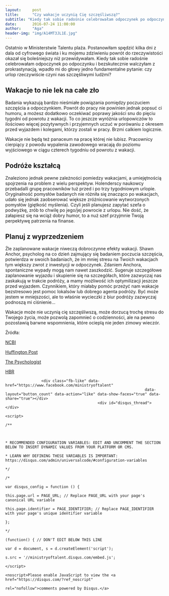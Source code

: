 ```yaml
---
layout:     post
title:      "Czy wakacje uczynią Cię szczęśliwszą?"
subtitle: "Kiedy tak sobie radośnie celebrowałam odpoczynek po odpoczynku, wpadło mi do głowy jedno fundamentalne pytanie: czy urlop rzeczywiście czyni nas szczęśliwymi ludźmi?"
date:       2016-07-24 11:00:00
author:     "Aga"
header-img: "img/A14MT3JL1E.jpg"
---
```



<p>Ostatnio w Ministerstwie Talentu plaża. Postanowiłam spędzić kilka dni z dala od cyfrowego
                         świata i ku mojemu zdziwieniu powrót do rzeczywistości okazał się
                         boleśniejszy niż przewidywałam. Kiedy tak sobie radośnie celebrowałam odpoczynek po odpoczynku i bezskutecznie walczyłam z prokrastynacją,
                         wpadło mi do głowy jedno fundamentalne pytanie: czy urlop rzeczywiście czyni nas szczęśliwymi
                         ludźmi?
                     <p> <h2 class="section-heading">Wakacje to nie lek na całe zło</h2>
                     <p>Badania wykazują bardzo nieśmiałe powiązania pomiędzy poczuciem szczęścia a odpoczynkiem. Powrót
                         do pracy nie powinien jednak popsuć ci humoru, a możesz dodatkowo oczekiwać poprawy jakości snu
                         do
                         pięciu tygodni od powrotu z wakacji. To co jeszcze wyróżnia urlopowiczów to ilościowo więcej
                         pozytywnych i przyjemnych uczuć w porówaniu z okresem przed wyjazdem i kolegami, którzy zostali
                         w pracy. Brzmi calkiem logicznie.</p>
                         <p>Wakacje nie będą też panaceum na pracę której nie lubisz.
                         Pracownicy cierpiący z powodu wypalenia zawodowego wracają do poziomu wyjściowego w ciągu
                         czterech tygodniu od powrotu z wakacji.</p>
                     <h2 class="section-heading">Podróże kształcą</h2>
                     <p>Znaleziono jednak pewne zależności pomiedzy wakacjami, a umiejętnością spojrzenia na problem z
                         wielu perspektyw. Holenderscy naukowcy przebadalli grupę pracowników tuż przed i po trzy
                         tygodniowym urlopie. Oryginalność pomysłów badanych nie różniła się znacząco po wakacjach, udało
                         się jednak zaobserować większe zróżnicowanie wytworzonych pomysłów (giętkość myślenia). Czyli jeśli planujesz
                         zapytać szefa o podwyżkę, zrób to chwilę po jego/jej powrocie z urlopu. Nie dość, że załapiesz
                         się na wciąż dobry humor, to a nuż szef przyjmnie Twoją perpektywę patrzenia na finanse.</p>
                      <h2 class="section-heading">Planuj z wyprzedzeniem</h2>
                     <p>Źle zaplanowane wakacje niweczą dobroczynne efekty wakacji. Shawn Anchor, psycholog na co dzień
                         zajmujący się badaniem poczucia szczęścia, potwierdza w swoich badaniach, że im mniej stresu na
                         Twoich wakacjach tym większy zwrot z inwestycji w odpoczynek. Zdaniem Anchora, spontaniczne
                         wypady mogą nam nawet zaszkodzić. Sugeruje szczegółowe zaplanowanie wyjazdu i skupienie się na
                         szczegółach, które zazwyczaj nas zaskakują w trakcie podróży, a mamy możliwość ich optymilizacji
                         jeszcze przed wyjazdem. Czynnikiem, który miałaby pomóc przeżyć nam wakacje bezstresowo jest
                         pomoc lokalsów lub dobrego agenta podróży. Być może jestem w mniejszości, ale to właśnie
                         wycieczki z biur podróży zazwyczaj podnoszą mi ciśnienie... </p>
                         <p>Wakacje może nie uczynią cię szczęśliwszą, może dorzucą trochę stresu do Twojego życia, może
                         pozwolą zapomnieć o codzienności, ale na pewno pozostawią barwne wspomnienia, które ocieplą nie
                         jeden zimowy wieczór. 
                         <p>Źródła:</p>
                        <p><a href="http://www.ncbi.nlm.nih.gov/pmc/articles/PMC2837207">NCBI</a></p>
                        <p><a href="http://www.huffingtonpost.com/shawn-achor/do-vacations-make-us-happ_b_5022511.html">Huffington Post</a>
                        <p><a href="https://thepsychologist.bps.org.uk/volume-28/august-2015/making-holidays-work">The Psychologist</a></p>
                        <p><a href="https://hb3r.org/2014/02/when-a-vacation-reduces-stress-and-when-it-doesnt/"> HBR</a></p>
                        
                    <div class="fb-like" data-href="https://www.facebook.com/ministryoftalent"
                                                                  data-layout="button_count" data-action="like" data-show-faces="true" data-share="true"></div>
                                             <div id="disqus_thread"></div>
                                                                                          <script>
                                                                                          /**
                    
                         
                                                                                               * RECOMMENDED CONFIGURATION VARIABLES: EDIT AND UNCOMMENT THE SECTION BELOW TO INSERT DYNAMIC VALUES FROM YOUR PLATFORM OR CMS.
                                                                                               * LEARN WHY DEFINING THESE VARIABLES IS IMPORTANT: https://disqus.com/admin/universalcode/#configuration-variables
                                                                                               */
                                                                                               /*
                                                                                               var disqus_config = function () {
                                                                                               this.page.url = PAGE_URL; // Replace PAGE_URL with your page's canonical URL variable
                                                                                               this.page.identifier = PAGE_IDENTIFIER; // Replace PAGE_IDENTIFIER with your page's unique identifier variable
                                                                                               };
                                                                                               */
                                                                                               (function() { // DON'T EDIT BELOW THIS LINE
                                                                                               var d = document, s = d.createElement('script');
                                                                                               s.src = '//ministryoftalent.disqus.com/embed.js';
                                                                                               </script>
                                                                                                                                            <noscript>Please enable JavaScript to view the <a href="https://disqus.com/?ref_noscript"
                                                                                                                                                                                              rel="nofollow">comments powered by Disqus.</a>
                                                                                                                                            
                                                                                                                                            
                                                                                                                                                                                                                                                                                                                                      
                                                                                                                                               
                                                                                                                                                                                                                                              
                                                                                                                                                                                                                                              
                                                                                               
                                                                                              
                                         
                                         
                                             
                                             
                         
                         
                         
                         
                         
                         
                         
                         
                         
                                             
